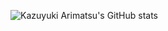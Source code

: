 ![Kazuyuki Arimatsu's GitHub stats](https://github-readme-stats.vercel.app/api?username=mohammedari&count_private=true&show_icons=true&hide=issues,contribs)

